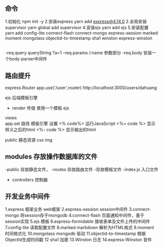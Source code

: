 ## 命令 
 1.初始化  npm init -y
 2.安装express  yarn add express@4.14.0
 2.全局安装supervisor   yarn global add supervisor
 4.安装ejs   yarn add ejs
 5.安装配置      yarn add config-lite connect-flash connect-mongo express-session marked moment mongolass objectid-to-timestamp sha1 winston  express-winston


 ## 
  -req.query queryString ?a=1 
  -req.params /:name  参数部分
  -req.body  安装一个body-parser中间件

  ## 路由提升
  express.Router
  app.use('/user',router)  http://localhost:3000/users/dahuang

  ejs 后端模板引擎

  - render 传值
    使用一个模板 ejs


  views  
    app.set  路径  模板引擎 设置
    <% code%>  运行JavaScript
    <%= code %> 显示转义之后的html
     <%- code %> 显示输出的html

public  静态资源  css img

## modules 存放操作数据库的文件
  -public 存放静态文件，
  -routes 存放路由文件
  -存放模板文件
  -index.js 入口文件
  - controllers 控制器

## 开发业务中间件
  1.express 框架业务  web框架
  2.express-session  session中间件
  3.connect-mongo    将session存于mongodb 
  4.connect-flash    页面通知中间件，基于session实现
  5.ejs 模板 
  6.express-formidable   接收表单及文件上传的中间件
  7.config-lite      读取配置文件
  8.marked markdown 解析为HTML格式
  9.moment 时间格式化
  10.mongolass  mongodb  驱动
  11.objectid-to-timestamp   根据ObjectId生成时间戳
  12 sha1  加密
  13.Winston 日志
  14.express-Winston  音件
